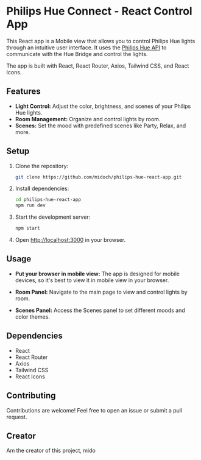 # Philips Hue Connect - React Control App

This React app is a Mobile view that allows you to control Philips Hue lights through an intuitive user interface.
It uses the [Philips Hue API](https://developers.meethue.com/develop/hue-api/) to communicate with the Hue Bridge and control the lights.

The app is built with React, React Router, Axios, Tailwind CSS, and React Icons.

## Features

- **Light Control:** Adjust the color, brightness, and scenes of your Philips Hue lights.
- **Room Management:** Organize and control lights by room.
- **Scenes:** Set the mood with predefined scenes like Party, Relax, and more.

## Setup

1. Clone the repository:

   ```bash
   git clone https://github.com/midoch/philips-hue-react-app.git
   ```

2. Install dependencies:

   ```bash
   cd philips-hue-react-app
   npm run dev
   ```

3. Start the development server:

   ```bash
   npm start
   ```

4. Open [http://localhost:3000](http://localhost:3000) in your browser.

## Usage

- **Put your browser in mobile view:** The app is designed for mobile devices, so it's best to view it in mobile view in your browser.

- **Room Panel:** Navigate to the main page to view and control lights by room.
- **Scenes Panel:** Access the Scenes panel to set different moods and color themes.

## Dependencies

- React
- React Router
- Axios
- Tailwind CSS
- React Icons

## Contributing

Contributions are welcome! Feel free to open an issue or submit a pull request.

## Creator

Am the creator of this project, mido
